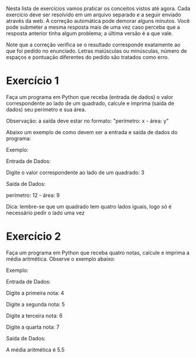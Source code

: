 Nesta lista de exercícios vamos praticar os conceitos vistos até agora. Cada exercício deve ser resolvido em um arquivo separado e a seguir enviado através da web. A correção automática pode demorar alguns minutos. Você pode submeter a mesma resposta mais de uma vez caso perceba que a resposta anterior tinha algum problema; a última versão é a que vale.

Note que a correção verifica se o resultado corresponde exatamente ao que foi pedido no enunciado. Letras maiúsculas ou minúsculas, número de espaços e pontuação diferentes do pedido são tratados como erro.

<h1>Exercício 1</h1>
<p>
Faça um programa em Python que receba (entrada de dados) o valor correspondente ao lado de um quadrado, calcule e imprima (saída de dados) seu perímetro e sua área.

Observação: a saída deve estar no formato: "perímetro: x - área: y"

Abaixo um exemplo de como devem ser a entrada e saída de dados do programa:

Exemplo:

Entrada de Dados: 

Digite o valor correspondente ao lado de um quadrado: 3

Saída de Dados:

perímetro: 12 - área: 9

Dica: lembre-se que um quadrado tem quatro lados iguais, logo só é necessário pedir o lado uma vez

<h1>Exercício 2</h2>
<p>
Faça um programa em Python que receba quatro notas, calcule e imprima a média aritmética. Observe o exemplo abaixo:

Exemplo:

Entrada de Dados:

Digite a primeira nota: 4

Digite a segunda nota: 5

Digite a terceira nota: 6

Digite a quarta nota: 7

Saída de Dados:

A média aritmética é 5.5
